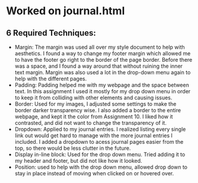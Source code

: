 # Worked on journal.html

## 6 Required Techniques:
- Margin: The margin was used all over my style document to help with aesthetics.  I found a way to change my footer margin which allowed me to have the footer go right to the border of the page border.  Before there was a space, and I found a way around that without ruining the inner text margin.  Margin was also used a lot in the drop-down menu again to help with the different pages.
- Padding: Padding helped me with my webpage and the space between text.  In this assignment I used it mostly for my drop down menu in order to keep it from colliding with other elements and causing issues.  
- Border: Used for my images, I adjusted some settings to make the border darker transparency wise.  I also added a border to the entire webpage, and kept it the color from Assignment 10.  I liked how it contrasted, and did not want to change the transparency of it. 
- Dropdown: Applied to my journal entries.  I realized listing every single link out would get hard to manage with the more journal entries I included.  I added a dropdown to acess journal pages easier from the top, so there would be less clutter in the future.
- Display in-line block: Used for the drop down menu.  Tried adding it to my header and footer, but did not like how it looked.
- Position: used to help with the drop down menu, allowed drop down to stay in place instead of moving when clicked on or hovered over.